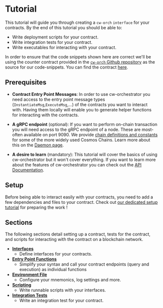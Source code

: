 # Tutorial

This tutorial will guide you through creating a `cw-orch` `interface` for your contracts. By the end of this tutorial you should be able to:

- Write deployment scripts for your contract.
- Write integration tests for your contract.
- Write executables for interacting with your contract.

In order to ensure that the code snippets shown here are correct we'll be using the counter contract provided in the <a href="https://github.com/AbstractSDK/cw-orchestrator/tree/main/contracts/counter" target="_blank">`cw-orch` Github repository</a> as the source for our code-snippets. You can find the contract <a href="https://github.com/AbstractSDK/cw-orchestrator/tree/main/contracts/counter" target="_blank">here</a>.

## Prerequisites

- **Contract Entry Point Messages**: In order to use cw-orchestrator you need access to the entry point message types (`InstantiateMsg`,`ExecuteMsg`,...) of the contracts you want to interact with. Having them locally will enable you to generate helper functions for interacting with the contracts.

- **A gRPC endpoint** (optional): If you want to perform on-chain transaction you will need access to the gRPC endpoint of a node. These are most-often available on port 9090. We provide [chain definitions and constants](../chains/index.md) for some of the more widely used Cosmos Chains. Learn more about this on the [Daemon page](../integrations/daemon.md).

- **A desire to learn** (mandatory): This tutorial will cover the basics of using cw-orchestrator but it won't cover everything. If you want to learn more about the features of cw-orchestrator you can check out the <a href="https://docs.rs/cw-orch/latest/cw_orch/" target="_blank">API Documentation</a>.

## Setup

Before being able to interact easily with your contracts, you need to add a few dependencies and files to your contract. Check out [our dedicated setup tutorial](../setup/index.md) for preparing the work !

## Sections

The following sections detail setting up a contract, tests for the contract, and scripts for interacting with the contract on a blockchain network.

- **[Interfaces](./interfaces.md)**
  - Define interfaces for your contracts.
- **[Entry Point Functions](./entry-points.md)**
  - Simplify your syntax and call your contract endpoints (query and execution) as individual functions
- **[Environment File](./env-variable.md)**
  - Configure your mnemonics, log settings and more.
- **[Scripting](./scripting.md)**
  - Write runnable scripts with your interfaces.
- **[Integration Tests](./integration-tests.md)**
  - Write an integration test for your contract.
